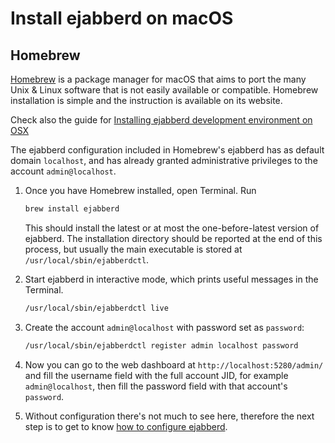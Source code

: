 # Install ejabberd on macOS

## Homebrew

[Homebrew](https://brew.sh/) is a package manager for macOS that aims to port the many Unix & Linux software that is not easily available or compatible. Homebrew installation is simple and the instruction is available on its website.

Check also the guide for [Installing ejabberd development environment on OSX](../../developer/install-osx.md)

The ejabberd configuration included in Homebrew's ejabberd has as default domain `localhost`, and has already granted administrative privileges to the account `admin@localhost`.

1. Once you have Homebrew installed, open Terminal. Run

    ``` sh
    brew install ejabberd
    ```

    This should install the latest or at most the one-before-latest version of ejabberd. The installation directory should be reported at the end of this process, but usually the main executable is stored at `/usr/local/sbin/ejabberdctl`.

2. Start ejabberd in interactive mode, which prints useful messages in the Terminal.

    ``` sh
    /usr/local/sbin/ejabberdctl live
    ```

3. Create the account `admin@localhost` with password set as `password`:

    ``` sh
    /usr/local/sbin/ejabberdctl register admin localhost password
    ```

4. Now you can go to the web dashboard at `http://localhost:5280/admin/` and fill the username field with the full account JID, for example `admin@localhost`, then fill the password field with that account's `password`.

5. Without configuration there's not much to see here, therefore the next step is to get to know [how to configure ejabberd](../configuration/basic.md).
